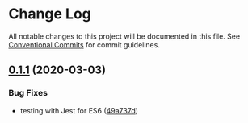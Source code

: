 # Change Log

All notable changes to this project will be documented in this file.
See [Conventional Commits](https://conventionalcommits.org) for commit guidelines.

## [0.1.1](https://github.com/dmijatovic/nuxt-next-lerna/compare/@dv4all/wcp-utils@0.1.0...@dv4all/wcp-utils@0.1.1) (2020-03-03)


### Bug Fixes

* testing with Jest for ES6 ([49a737d](https://github.com/dmijatovic/nuxt-next-lerna/commit/49a737d5d8dd4dbc40a7108fc33b8642a9e6ed61))
